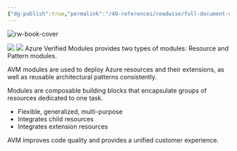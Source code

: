 ```yaml
---
{"dg-publish":true,"permalink":"/40-references/readwise/full-document-contents/azure-verified-modules/","tags":["rw/articles"]}
---
```


![rw-book-cover](https://readwise-assets.s3.amazonaws.com/static/images/article1.be68295a7e40.png)

![](https://azure.github.io/Azure-Verified-Modules/img/avm_cycle.png)
![](https://azure.github.io/Azure-Verified-Modules/img/avm_modules.png)
Azure Verified Modules provides two types of modules: Resource and Pattern modules.

AVM modules are used to deploy Azure resources and their extensions, as well as reusable architectural patterns consistently.

Modules are composable building blocks that encapsulate groups of resources dedicated to one task.

* Flexible, generalized, multi-purpose
* Integrates child resources
* Integrates extension resources

AVM improves code quality and provides a unified customer experience.
